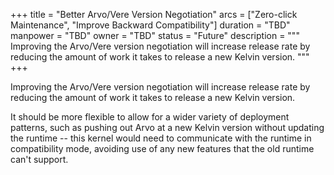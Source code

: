 +++
title = "Better Arvo/Vere Version Negotiation"
arcs = ["Zero-click Maintenance", "Improve Backward Compatibility"]
duration = "TBD"
manpower = "TBD"
owner = "TBD"
status = "Future"
description = """
Improving the Arvo/Vere version negotiation will increase release rate by reducing the amount of work it takes to release a new Kelvin version.
"""
+++

Improving the Arvo/Vere version negotiation will increase release rate by reducing the amount of work it takes to release a new Kelvin version.

It should be more flexible to allow for a wider variety of deployment patterns, such as pushing out Arvo at a new Kelvin version without updating the runtime -- this kernel would need to communicate with the runtime in compatibility mode, avoiding use of any new features that the old runtime can't support.
